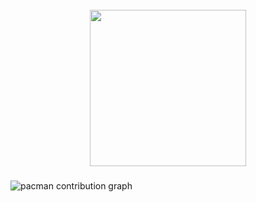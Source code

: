 <br clear="both">

<div align="center">
  <img height="250" src="https://media1.giphy.com/media/v1.Y2lkPTc5MGI3NjExYTl2dmoyaDVpamVqcDcyZGJ6N3lyOGg4MmczaXRudWhhZzJ3ZHh3cCZlcD12MV9pbnRlcm5hbF9naWZfYnlfaWQmY3Q9Zw/T7Qx28nEdo9NK/giphy.gif"  />
</div>

###

<picture>
  <source media="(prefers-color-scheme: dark)" srcset="https://raw.githubusercontent.com/azzamdhx/azzamdhx/output/pacman-contribution-graph-dark.svg">
  <source media="(prefers-color-scheme: light)" srcset="https://raw.githubusercontent.com/azzamdhx/azzamdhx/output/pacman-contribution-graph.svg">
  <img alt="pacman contribution graph" src="https://raw.githubusercontent.com/azzamdhx/azzamdhx/output/pacman-contribution-graph.svg">
</picture>

###

<!-- <picture>
  <source media="(prefers-color-scheme: dark)" srcset="https://raw.githubusercontent.com/azzamdhx/azzamdhx/output/pacman-contribution-graph-dark.svg">
  <source media="(prefers-color-scheme: light)" srcset="https://raw.githubusercontent.com/azzamdhx/azzamdhx/output/pacman-contribution-graph.svg">
  <img alt="pacman contribution graph" src="https://raw.githubusercontent.com/azzamdhx/azzamdhx/output/pacman-contribution-graph.svg">
</picture>

### -->

<!-- ## Redmi

<picture>
  <source media="(prefers-color-scheme: dark)" srcset="https://raw.githubusercontent.com/azzamdhx/azzamdhx/output/pacman-contribution-graph-dark.svg">
  <source media="(prefers-color-scheme: light)" srcset="https://raw.githubusercontent.com/azzamdhx/azzamdhx/output/pacman-contribution-graph.svg">
  <img alt="pacman contribution graph" src="https://raw.githubusercontent.com/azzamdhx/azzamdhx/output/pacman-contribution-graph.svg">
</picture> -->

<!-- **azzamdhx/azzamdhx** is a ✨ _special_ ✨ repository because its `README.md` (this file) appears on your GitHub profile.

Here are some ideas to get you started:

- 🔭 I’m currently working on ...
- 🌱 I’m currently learning ...
- 👯 I’m looking to collaborate on ...
- 🤔 I’m looking for help with ...
- 💬 Ask me about ...
- 📫 How to reach me: ...
- 😄 Pronouns: ...
- ⚡ Fun fact: ... -->